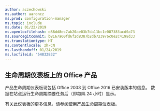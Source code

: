 ```yaml
---
author: aczechowski
ms.author: aaroncz
ms.prod: configuration-manager
ms.topic: include
ms.date: 01/22/2019
ms.openlocfilehash: e88dd8ec7ab20ae03b7da11bc1e087383acd0a73
ms.sourcegitcommit: b8167a60fd6f2d8387b2db723976c0e2c4198d33
ms.translationtype: HT
ms.contentlocale: zh-CN
ms.lasthandoff: 01/24/2019
ms.locfileid: "54832832"
---
```

## <a name="bkmk_lifecycle"></a>生命周期仪表板上的 Office 产品
<!--3556026-->

产品生命周期仪表板现包括 Office 2003 到 Office 2016 已安装版本的信息。 数据在站点运行生命周期摘要任务后（即每隔 24 小时）显示。

有关此仪表板的更多信息，请参阅[使用产品生命周期仪表板](/sccm/core/clients/manage/asset-intelligence/product-lifecycle-dashboard)。

